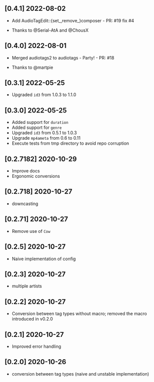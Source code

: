 ## [0.4.1] 2022-08-02

- Add AudioTagEdit::{set_,remove_}composer - PR: #19 fix #4 

 * Thanks to @Serial-AtA and @ChousX

## [0.4.0] 2022-08-01

- Merged audiotags2 to audiotags - Party! - PR: #18

* Thanks to @martpie

## [0.3.1] 2022-05-25

- Upgraded `id3` from 1.0.3 to 1.1.0

## [0.3.0] 2022-05-25

- Added support for `duration`
- Added support for `genre`
- Upgraded `id3` from 0.5.1 to 1.0.3
- Upgrade `mp4ameta` from 0.6 to 0.11
- Execute tests from tmp directory to avoid repo corruption

## [0.2.7182] 2020-10-29

- Improve docs
- Ergonomic conversions

## [0.2.718] 2020-10-27

- downcasting

## [0.2.71] 2020-10-27

- Remove use of `Cow`

## [0.2.5] 2020-10-27

- Naive implementation of config

## [0.2.3] 2020-10-27

- multiple artists

## [0.2.2] 2020-10-27

- Conversion between tag types without macro; removed the macro introduced in v0.2.0

## [0.2.1] 2020-10-27

- Improved error handling

## [0.2.0] 2020-10-26

- conversion between tag types (naive and unstable implementation)
